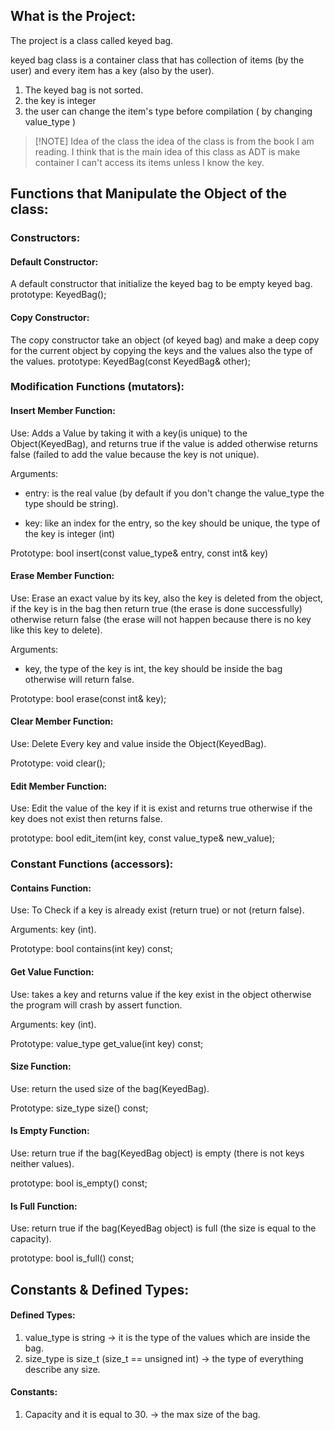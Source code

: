 ## What is the Project:

The project is a class called keyed bag.

keyed bag class is a container class that has collection of items (by the user) and every item has a key (also by the user).

1) The keyed bag is not sorted.
2) the key is integer
3) the user can change the item's type before compilation ( by changing value_type )

> [!NOTE] Idea of the class
> the idea of the class is from the book I am reading.
> I think that is the main idea of this class as ADT is make container I can't access its items
> unless I know the key. 
## Functions that Manipulate the Object of the class:

### Constructors:
#### Default Constructor:
A default constructor that initialize the keyed bag to be empty keyed bag.
prototype: KeyedBag();
#### Copy Constructor:
The copy constructor take an object (of keyed bag) and make a deep copy for the current object by copying the keys and the values also the type of the values.
prototype: KeyedBag(const KeyedBag& other);
### Modification Functions (mutators):

#### Insert Member Function:

Use: Adds a Value by taking it with a key(is unique) to the Object(KeyedBag), and returns true if the value is added otherwise returns false (failed to add the value because the key is not unique).

Arguments:
- entry: is the real value (by default if you don't change the value_type the type should be string).

- key: like an index for the entry, so the key should be unique, the type of the key is integer (int) 

Prototype: bool insert(const value_type& entry, const int& key)  

#### Erase Member Function:

Use: Erase an exact value by its key, also the key is deleted from the object, if the key is in the bag then return true (the erase is done successfully) otherwise return false (the erase will not happen because there is no key like this key to delete).

Arguments:
- key, the type of the key is int, the key should be inside the bag otherwise will return false. 

Prototype: bool erase(const int& key);

#### Clear Member Function:

Use: Delete Every key and value inside the Object(KeyedBag).

Prototype: void clear();

#### Edit Member Function:

Use: Edit the value of the key if it is exist and returns true otherwise if the key does not exist then returns false.

prototype: bool edit_item(int key, const value_type& new_value);
### Constant Functions (accessors):

#### Contains Function:

Use: To Check if a key is already exist (return true) or not (return false).

Arguments: key (int).

Prototype: bool contains(int key) const;

#### Get Value Function:

Use: takes a key and returns value if the key exist in the object otherwise the program will crash by assert function.

Arguments: key (int).

Prototype: value_type get_value(int key) const;

#### Size Function:

Use: return the used size of the bag(KeyedBag).

Prototype: size_type size() const;

#### Is Empty Function:

Use: return true if the bag(KeyedBag object) is empty (there is not keys neither values).

prototype: bool is_empty() const;

#### Is Full Function:

Use: return true if the bag(KeyedBag object) is full (the size is equal to the capacity).

prototype: bool is_full() const;

## Constants & Defined Types:

#### Defined Types:
1) value_type is string -> it is the type of the values which are inside the bag.
2) size_type is size_t (size_t == unsigned int) -> the type of everything describe any size.

#### Constants:
1) Capacity and it is equal to 30. -> the max size of the bag.


## 